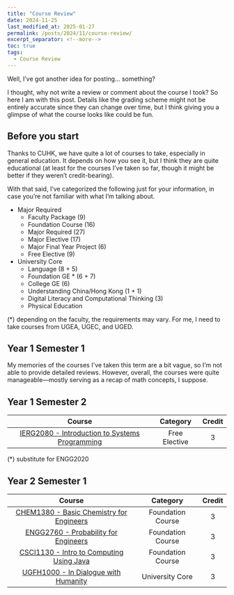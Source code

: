 ```yaml
---
title: "Course Review"
date: 2024-11-25
last_modified_at: 2025-01-27
permalink: /posts/2024/11/course-review/
excerpt_separator: <!--more-->
toc: true
tags:
  - Course Review
---
```


Well, I’ve got another idea for posting... something?<!--more-->

I thought, why not write a review or comment about the course I took? So here I am with this post. Details like the grading scheme might not be entirely accurate since they can change over time, but I think giving you a glimpse of what the course looks like could be fun.

## Before you start
Thanks to CUHK, we have quite a lot of courses to take, especially in general education. It depends on how you see it, but I think they are quite educational (at least for the courses I’ve taken so far, though it might be better if they weren’t credit-bearing).

With that said, I’ve categorized the following just for your information, in case you’re not familiar with what I’m talking about.

+ Major Required
    + Faculty Package (9)
    + Foundation Course (16)
    + Major Required (27)
    + Major Elective (17)
    + Major Final Year Project (6)
    + Free Elective (9)
+ University Core
    + Language (8 + 5)
    + Foundation GE * (6 + 7)
    + College GE (6)
    + Understanding China/Hong Kong (1 + 1)
    + Digital Literacy and Computational Thinking (3)
    + Physical Education 

(*) depending on the faculty, the requirements may vary. For me, I need to take courses from UGEA, UGEC, and UGED.

## Year 1 Semester 1

My memories of the courses I've taken this term are a bit vague, so I’m not able to provide detailed reviews. However, overall, the courses were quite manageable—mostly serving as a recap of math concepts, I suppose. 

## Year 1 Semester 2

|   Course  |   Category    |   Credit  |
|   :---:   |   :------:    |   :----:  |
| [IERG2080 - Introduction to Systems Programming](/posts/cuhk-course-review/2024/11/IERG2080/) | Free Elective | 3 |

(*) substitute for ENGG2020

## Year 2 Semester 1

|   Course  |   Category    |   Credit  |
|   :---:   |   :------:    |   :----:  |
| [CHEM1380 - Basic Chemistry for Engineers](/posts/cuhk-course-review/2024/12/CHEM1380/) | Foundation Course | 3 |
| [ENGG2760 - Probability for Engineers](/posts/cuhk-course-review/2024/12/NGG2760/) | Foundation Course | 3 |
| [CSCI1130 - Intro to Computing Using Java](/posts/cuhk-course-review/2024/12/CSCI1130/) | Foundation Course | 3 |
| [UGFH1000 - In Dialogue with Humanity](/posts/cuhk-course-review/2024/12/UGFH1000/) | University Core | 3 |